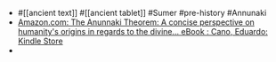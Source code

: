 - #[[ancient text]] #[[ancient tablet]] #Sumer #pre-history #Annunaki
- [Amazon.com: The Anunnaki Theorem: A concise perspective on humanity's origins in regards to the divine... eBook : Cano, Eduardo: Kindle Store](https://www.amazon.com/Anunnaki-Theorem-concise-perspective-humanitys-ebook/dp/B079NNC2BJ)
-